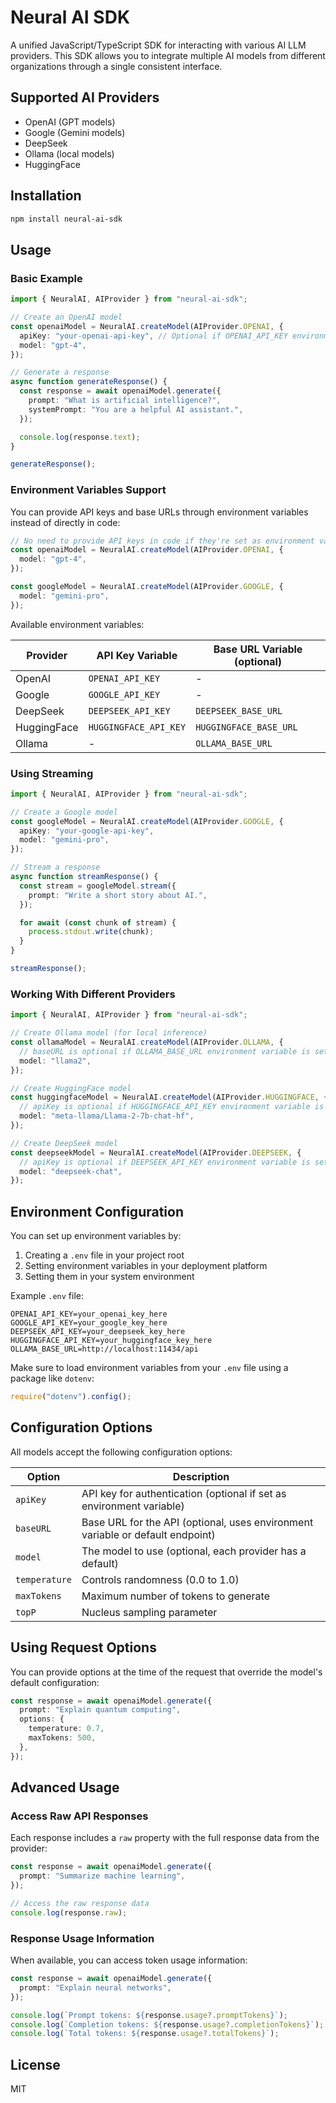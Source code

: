 # Neural AI SDK

A unified JavaScript/TypeScript SDK for interacting with various AI LLM providers. This SDK allows you to integrate multiple AI models from different organizations through a single consistent interface.

## Supported AI Providers

- OpenAI (GPT models)
- Google (Gemini models)
- DeepSeek
- Ollama (local models)
- HuggingFace

## Installation

```bash
npm install neural-ai-sdk
```

## Usage

### Basic Example

```typescript
import { NeuralAI, AIProvider } from "neural-ai-sdk";

// Create an OpenAI model
const openaiModel = NeuralAI.createModel(AIProvider.OPENAI, {
  apiKey: "your-openai-api-key", // Optional if OPENAI_API_KEY environment variable is set
  model: "gpt-4",
});

// Generate a response
async function generateResponse() {
  const response = await openaiModel.generate({
    prompt: "What is artificial intelligence?",
    systemPrompt: "You are a helpful AI assistant.",
  });

  console.log(response.text);
}

generateResponse();
```

### Environment Variables Support

You can provide API keys and base URLs through environment variables instead of directly in code:

```typescript
// No need to provide API keys in code if they're set as environment variables
const openaiModel = NeuralAI.createModel(AIProvider.OPENAI, {
  model: "gpt-4",
});

const googleModel = NeuralAI.createModel(AIProvider.GOOGLE, {
  model: "gemini-pro",
});
```

Available environment variables:

| Provider    | API Key Variable      | Base URL Variable (optional) |
| ----------- | --------------------- | ---------------------------- |
| OpenAI      | `OPENAI_API_KEY`      | -                            |
| Google      | `GOOGLE_API_KEY`      | -                            |
| DeepSeek    | `DEEPSEEK_API_KEY`    | `DEEPSEEK_BASE_URL`          |
| HuggingFace | `HUGGINGFACE_API_KEY` | `HUGGINGFACE_BASE_URL`       |
| Ollama      | -                     | `OLLAMA_BASE_URL`            |

### Using Streaming

```typescript
import { NeuralAI, AIProvider } from "neural-ai-sdk";

// Create a Google model
const googleModel = NeuralAI.createModel(AIProvider.GOOGLE, {
  apiKey: "your-google-api-key",
  model: "gemini-pro",
});

// Stream a response
async function streamResponse() {
  const stream = googleModel.stream({
    prompt: "Write a short story about AI.",
  });

  for await (const chunk of stream) {
    process.stdout.write(chunk);
  }
}

streamResponse();
```

### Working With Different Providers

```typescript
import { NeuralAI, AIProvider } from "neural-ai-sdk";

// Create Ollama model (for local inference)
const ollamaModel = NeuralAI.createModel(AIProvider.OLLAMA, {
  // baseURL is optional if OLLAMA_BASE_URL environment variable is set
  model: "llama2",
});

// Create HuggingFace model
const huggingfaceModel = NeuralAI.createModel(AIProvider.HUGGINGFACE, {
  // apiKey is optional if HUGGINGFACE_API_KEY environment variable is set
  model: "meta-llama/Llama-2-7b-chat-hf",
});

// Create DeepSeek model
const deepseekModel = NeuralAI.createModel(AIProvider.DEEPSEEK, {
  // apiKey is optional if DEEPSEEK_API_KEY environment variable is set
  model: "deepseek-chat",
});
```

## Environment Configuration

You can set up environment variables by:

1. Creating a `.env` file in your project root
2. Setting environment variables in your deployment platform
3. Setting them in your system environment

Example `.env` file:

```
OPENAI_API_KEY=your_openai_key_here
GOOGLE_API_KEY=your_google_key_here
DEEPSEEK_API_KEY=your_deepseek_key_here
HUGGINGFACE_API_KEY=your_huggingface_key_here
OLLAMA_BASE_URL=http://localhost:11434/api
```

Make sure to load environment variables from your `.env` file using a package like `dotenv`:

```javascript
require("dotenv").config();
```

## Configuration Options

All models accept the following configuration options:

| Option        | Description                                                                    |
| ------------- | ------------------------------------------------------------------------------ |
| `apiKey`      | API key for authentication (optional if set as environment variable)           |
| `baseURL`     | Base URL for the API (optional, uses environment variable or default endpoint) |
| `model`       | The model to use (optional, each provider has a default)                       |
| `temperature` | Controls randomness (0.0 to 1.0)                                               |
| `maxTokens`   | Maximum number of tokens to generate                                           |
| `topP`        | Nucleus sampling parameter                                                     |

## Using Request Options

You can provide options at the time of the request that override the model's default configuration:

```typescript
const response = await openaiModel.generate({
  prompt: "Explain quantum computing",
  options: {
    temperature: 0.7,
    maxTokens: 500,
  },
});
```

## Advanced Usage

### Access Raw API Responses

Each response includes a `raw` property with the full response data from the provider:

```typescript
const response = await openaiModel.generate({
  prompt: "Summarize machine learning",
});

// Access the raw response data
console.log(response.raw);
```

### Response Usage Information

When available, you can access token usage information:

```typescript
const response = await openaiModel.generate({
  prompt: "Explain neural networks",
});

console.log(`Prompt tokens: ${response.usage?.promptTokens}`);
console.log(`Completion tokens: ${response.usage?.completionTokens}`);
console.log(`Total tokens: ${response.usage?.totalTokens}`);
```

## License

MIT
